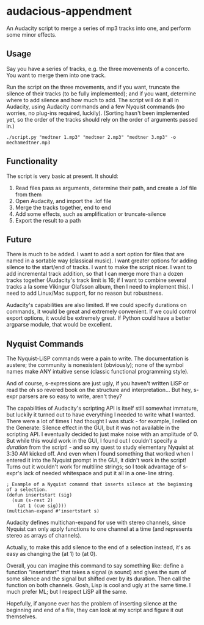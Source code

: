 # audacious-appendment
An Audacity script to merge a series of mp3 tracks into one, and perform some minor effects.

## Usage
Say you have a series of tracks, e.g. the three movements of a concerto.  You want to merge them into one track.

Run the script on the three movements, and if you want, truncate the silence of their tracks (to be fully implemented); and if you want, determine where to add silence and how much to add.
The script will do it all in Audacity, using Audacity commands and a few Nyquist commands (no worries, no plug-ins required, luckily).  (Sorting hasn't been implemented yet, so the order of the tracks should rely on the
order of arguments passed in.)

`./script.py "medtner 1.mp3" "medtner 2.mp3" "medtner 3.mp3" -o mechamedtner.mp3`

## Functionality
The script is very basic at present.  It should:

1. Read files pass as arguments, determine their path, and create a .lof file from them
2. Open Audacity, and import the .lof file
3. Merge the tracks together, end to end
4. Add some effects, such as amplification or truncate-silence
5. Export the result to a path

## Future

There is much to be added.  I want to add a sort option for files that are named in a sortable way (classical music).  I want greater options for adding silence to the start/end of tracks.  I want to make the script nicer.  I want to add incremental track addition, so that I can merge more 
than a dozen tracks together (Audacity's track limit is 16; if I want to combine several tracks a la some Vikingur Olafsson album, then I need to implement this).  I need to add Linux/Mac support,
for no reason but robustness.

Audacity's capabilities are also limited.  If we could specify durations on commands, it would be great and extremely convenient.  If we could control export options, it would be extremely
great.  If Python could have a better argparse module, that would be excellent.


## Nyquist Commands
The Nyquist-LiSP commands were a pain to write.  The documentation is austere; the community is nonexistent (obviously); none of the symbol names make ANY intuitive sense (classic functional programming style).

And of course, s-expressions are just ugly, if you haven't written LiSP or read the oh so revered book on the structure and interpretation...  But hey, s-expr parsers are so easy to write, aren't they?

The capabilities of Audacity's scripting API is itself still somewhat immature, but luckily it turned out to have everything I needed to write what I wanted.  There were a lot of times
I had thought I was stuck - for example, I relied on the Generate: Silence effect in the GUI, but it was not available in the scripting API.  I eventually decided to just make noise with an amplitude of 0. But while this would work in the GUI, I found out I couldn't specify a _duration_ from the script! - and so my quest to study elementary Nyquist at 3:30 AM kicked off.  And even when I found something that worked when I entered it into the Nyquist prompt in the GUI, it didn't work in the script!  Turns out it wouldn't work for multiline strings; so I took advantage of s-expr's lack of needed whitespace and put it all in a one-line string.

```Lisp
; Example of a Nyquist comamnd that inserts silence at the beginning of a selection.
(defun insertstart (sig) 
  (sum (s-rest 2) 
    (at 1 (cue sig)))) 
(multichan-expand #'insertstart s)
```

Audacity defines multichan-expand for use with stereo channels, since Nyquist can only apply functions to one channel at a time (and represents stereo as arrays of channels).

Actually, to make this add silence to the end of a selection instead, it's as easy as changing the (at 1) to (at 0).

Overall, you can imagine this command to say something like: define a function "insertstart" that takes a signal (a sound) and gives the sum of some silence and the signal but shifted over by its duration.  Then call the function on both channels.  Gosh, Lisp is cool and ugly at the same time.  I much prefer ML; but I respect LiSP all the same.

Hopefully, if anyone ever has the problem of inserting silence at the beginning and end of a file, they can look at my script and figure it out themselves.
